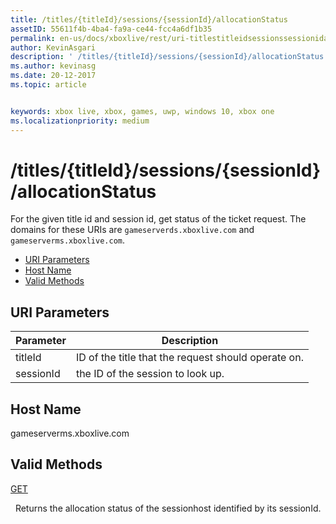```yaml
---
title: /titles/{titleId}/sessions/{sessionId}/allocationStatus
assetID: 55611f4b-4ba4-fa9a-ce44-fcc4a6df1b35
permalink: en-us/docs/xboxlive/rest/uri-titlestitleidsessionssessionidallocationstatus.html
author: KevinAsgari
description: ' /titles/{titleId}/sessions/{sessionId}/allocationStatus'
ms.author: kevinasg
ms.date: 20-12-2017
ms.topic: article


keywords: xbox live, xbox, games, uwp, windows 10, xbox one
ms.localizationpriority: medium
---
```



# /titles/{titleId}/sessions/{sessionId}/allocationStatus
For the given title id and session id, get status of the ticket request. 
The domains for these URIs are `gameserverds.xboxlive.com` and `gameserverms.xboxlive.com`.
 
  * [URI Parameters](#ID4EU)
  * [Host Name](#ID4EPB)
  * [Valid Methods](#ID4EWB)
 
<a id="ID4EU"></a>

 
## URI Parameters
 
| Parameter| Description| 
| --- | --- | 
| titleId| ID of the title that the request should operate on.| 
| sessionId| the ID of the session to look up.| 
  
<a id="ID4EPB"></a>

 
## Host Name
 
gameserverms.xboxlive.com
  
<a id="ID4EWB"></a>

 
## Valid Methods
  
[GET](uri-titlestitleidsessionssessionidallocationstatus-get.md)
 
&nbsp;&nbsp;Returns the allocation status of the sessionhost identified by its sessionId.
   